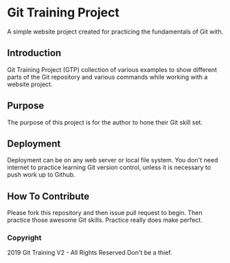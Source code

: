 # Git Training Project

A simple website project created for practicing the fundamentals of Git with.

## Introduction 

Git Training Project (GTP) collection of various examples to show different parts of the Git repository  and various commands while working with a website project.

## Purpose

The purpose of this project is for the author to hone their Git skill set.

## Deployment

Deployment can be on any web server or local file system. You don't need internet to practice learning Git version control, unless it is necessary to push work up to Github.

## How To Contribute 

Please fork this repository and then issue pull request to begin. Then practice those awesome Git skills. Practice really does make perfect.

### Copyright

2019 Git Training V2 - All Rights Reserved
Don't be a thief.
